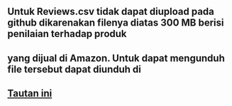 ## Untuk Reviews.csv tidak dapat diupload pada github dikarenakan filenya diatas 300 MB berisi penilaian terhadap produk 
## yang dijual di Amazon. Untuk dapat mengunduh file tersebut dapat diunduh di 
## [Tautan ini](https://drive.google.com/drive/folders/1H7pEcuX4rh81qcwYGFXUR8SMQhyFrdl0)
